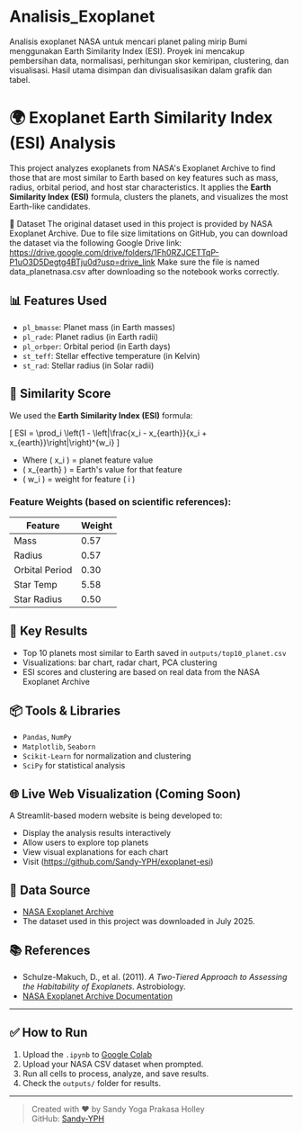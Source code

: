 # Analisis_Exoplanet
Analisis exoplanet NASA untuk mencari planet paling mirip Bumi menggunakan Earth Similarity Index (ESI). Proyek ini mencakup pembersihan data, normalisasi, perhitungan skor kemiripan, clustering, dan visualisasi. Hasil utama disimpan dan divisualisasikan dalam grafik dan tabel.

# 🌍 Exoplanet Earth Similarity Index (ESI) Analysis

This project analyzes exoplanets from NASA's Exoplanet Archive to find those that are most similar to Earth based on key features such as mass, radius, orbital period, and host star characteristics. It applies the **Earth Similarity Index (ESI)** formula, clusters the planets, and visualizes the most Earth-like candidates.

📁 Dataset
The original dataset used in this project is provided by NASA Exoplanet Archive. Due to file size limitations on GitHub, you can download the dataset via the following Google Drive link: https://drive.google.com/drive/folders/1Fh0RZJCETTqP-P1uO3D5Degtg4BTju0d?usp=drive_link 
Make sure the file is named data_planetnasa.csv after downloading so the notebook works correctly.

## 📊 Features Used

- `pl_bmasse`: Planet mass (in Earth masses)
- `pl_rade`: Planet radius (in Earth radii)
- `pl_orbper`: Orbital period (in Earth days)
- `st_teff`: Stellar effective temperature (in Kelvin)
- `st_rad`: Stellar radius (in Solar radii)

## 🧮 Similarity Score

We used the **Earth Similarity Index (ESI)** formula:

\[
ESI = \prod_i \left(1 - \left|\frac{x_i - x_{earth}}{x_i + x_{earth}}\right|\right)^{w_i}
\]

- Where \( x_i \) = planet feature value  
- \( x_{earth} \) = Earth's value for that feature  
- \( w_i \) = weight for feature \( i \)

### Feature Weights (based on scientific references):
| Feature     | Weight |
|-------------|--------|
| Mass        | 0.57   |
| Radius      | 0.57   |
| Orbital Period | 0.30 |
| Star Temp   | 5.58   |
| Star Radius | 0.50   |

## 📌 Key Results

- Top 10 planets most similar to Earth saved in `outputs/top10_planet.csv`
- Visualizations: bar chart, radar chart, PCA clustering
- ESI scores and clustering are based on real data from the NASA Exoplanet Archive

## 📦 Tools & Libraries

- `Pandas`, `NumPy`
- `Matplotlib`, `Seaborn`
- `Scikit-Learn` for normalization and clustering
- `SciPy` for statistical analysis

## 🌐 Live Web Visualization (Coming Soon)
A Streamlit-based modern website is being developed to:
- Display the analysis results interactively
- Allow users to explore top planets
- View visual explanations for each chart
- Visit (https://github.com/Sandy-YPH/exoplanet-esi)

## 📄 Data Source

- [NASA Exoplanet Archive](https://exoplanetarchive.ipac.caltech.edu/)
- The dataset used in this project was downloaded in July 2025.

## 📚 References

- Schulze-Makuch, D., et al. (2011). *A Two-Tiered Approach to Assessing the Habitability of Exoplanets*. Astrobiology.
- [NASA Exoplanet Archive Documentation](https://exoplanetarchive.ipac.caltech.edu/docs/)

---

## ✅ How to Run

1. Upload the `.ipynb` to [Google Colab](https://colab.research.google.com/)
2. Upload your NASA CSV dataset when prompted.
3. Run all cells to process, analyze, and save results.
4. Check the `outputs/` folder for results.

---

> Created with ❤️ by Sandy Yoga Prakasa Holley  
> GitHub: [Sandy-YPH](https://github.com/Sandy-YPH)

